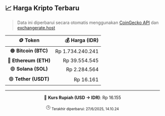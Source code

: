 

<!-- HARGA_KRIPTO -->
## 📈 Harga Kripto Terbaru

> Data ini diperbarui secara otomatis menggunakan [CoinGecko API](https://www.coingecko.com/) dan [exchangerate.host](https://exchangerate.host/)

<div align="center">

| 🪙 Token | 💰 Harga (IDR) |
|:------:|---------------:|
| 🟠 **Bitcoin (BTC)**   | Rp 1.734.240.241 |
| 🔵 **Ethereum (ETH)**  | Rp 39.554.545 |
| 🟣 **Solana (SOL)**    | Rp 2.284.564 |
| 🟢 **Tether (USDT)**   | Rp 16.161 |

---

💱 **Kurs Rupiah (USD → IDR)**: Rp 16.155

🕒 <sub>Terakhir diperbarui: 27/6/2025, 14.10.24</sub>

</div>
<!-- /HARGA_KRIPTO -->